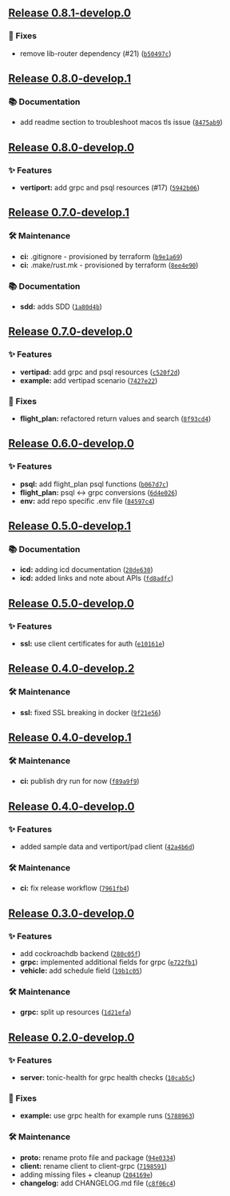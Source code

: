 ## [Release 0.8.1-develop.0](https://github.com/Arrow-air/svc-storage/releases/tag/v0.8.1-develop.0)

### 🐛 Fixes

- remove lib-router dependency (#21) ([`b50497c`](https://github.com/Arrow-air/svc-storage/commit/b50497cbeec58cd1fb54d0230288baa407e592f4))

## [Release 0.8.0-develop.1](https://github.com/Arrow-air/svc-storage/releases/tag/v0.8.0-develop.1)

### 📚 Documentation

- add readme section to troubleshoot macos tls issue ([`8475ab9`](https://github.com/Arrow-air/svc-storage/commit/8475ab91ff1e512bf7c50bba097d73996e2718c5))

## [Release 0.8.0-develop.0](https://github.com/Arrow-air/svc-storage/releases/tag/v0.8.0-develop.0)

### ✨ Features

-  **vertiport:** add grpc and psql resources (#17) ([`5942b06`](https://github.com/Arrow-air/svc-storage/commit/5942b063644eee9e460d2427eff7ec178b4ccd4d))

## [Release 0.7.0-develop.1](https://github.com/Arrow-air/svc-storage/releases/tag/v0.7.0-develop.1)

### 🛠 Maintenance

-  **ci:** .gitignore - provisioned by terraform ([`b9e1a69`](https://github.com/Arrow-air/svc-storage/commit/b9e1a690f3a2ecdac60ace877eff713b4236a32e))
-  **ci:** .make/rust.mk - provisioned by terraform ([`8ee4e90`](https://github.com/Arrow-air/svc-storage/commit/8ee4e905c13ba88b244e8a127e678c303f7a468f))

### 📚 Documentation

-  **sdd:** adds SDD ([`1a80d4b`](https://github.com/Arrow-air/svc-storage/commit/1a80d4b96b417845a2a0e87ebca2f3bc14dfdcdd))

## [Release 0.7.0-develop.0](https://github.com/Arrow-air/svc-storage/releases/tag/v0.7.0-develop.0)

### ✨ Features

-  **vertipad:** add grpc and psql resources ([`c520f2d`](https://github.com/Arrow-air/svc-storage/commit/c520f2db67576f04887a080b4079f855bd36f0a3))
-  **example:** add vertipad scenario ([`7427e22`](https://github.com/Arrow-air/svc-storage/commit/7427e2221d22f1a87fda0bb308307aed0099f755))

### 🐛 Fixes

-  **flight_plan:** refactored return values and search ([`8f93cd4`](https://github.com/Arrow-air/svc-storage/commit/8f93cd419b82b7ab14c3aea3f68ed73bcaffa574))

## [Release 0.6.0-develop.0](https://github.com/Arrow-air/svc-storage/releases/tag/v0.6.0-develop.0)

### ✨ Features

-  **psql:** add flight_plan psql functions ([`b067d7c`](https://github.com/Arrow-air/svc-storage/commit/b067d7c1f4683fdad8977360589a4cd8b16883ab))
-  **flight_plan:** psql <-> grpc conversions ([`6d4e026`](https://github.com/Arrow-air/svc-storage/commit/6d4e026542331b6cc551f5ba9af7ed75342cfb54))
-  **env:** add repo specific .env file ([`84597c4`](https://github.com/Arrow-air/svc-storage/commit/84597c46530eb531109e1a1aad3333dbe2cb9899))

## [Release 0.5.0-develop.1](https://github.com/Arrow-air/svc-storage/releases/tag/v0.5.0-develop.1)

### 📚 Documentation

-  **icd:** adding icd documentation ([`28de630`](https://github.com/Arrow-air/svc-storage/commit/28de63002ce33c2bbe779f2a54a520cb8565c0bf))
-  **icd:** added links and note about APIs ([`fd8adfc`](https://github.com/Arrow-air/svc-storage/commit/fd8adfc5cf128bc1c4bf3081184147d5b5f76c30))

## [Release 0.5.0-develop.0](https://github.com/Arrow-air/svc-storage/releases/tag/v0.5.0-develop.0)

### ✨ Features

-  **ssl:** use client certificates for auth ([`e10161e`](https://github.com/Arrow-air/svc-storage/commit/e10161eb54bb47d7cec7056515198789b44747aa))

## [Release 0.4.0-develop.2](https://github.com/Arrow-air/svc-storage/releases/tag/v0.4.0-develop.2)

### 🛠 Maintenance

-  **ssl:** fixed SSL breaking in docker ([`9f21e56`](https://github.com/Arrow-air/svc-storage/commit/9f21e565334c3918f6300d5d3d9d9203691db84d))

## [Release 0.4.0-develop.1](https://github.com/Arrow-air/svc-storage/releases/tag/v0.4.0-develop.1)

### 🛠 Maintenance

-  **ci:** publish dry run for now ([`f89a9f9`](https://github.com/Arrow-air/svc-storage/commit/f89a9f9ce8e8d69a6996774ee1f5ba1f8f7ba84e))

## [Release 0.4.0-develop.0](https://github.com/Arrow-air/svc-storage/releases/tag/v0.4.0-develop.0)

### ✨ Features

- added sample data and vertiport/pad client ([`42a4b6d`](https://github.com/Arrow-air/svc-storage/commit/42a4b6d0c18778c8159af716954b523b27e5f038))

### 🛠 Maintenance

-  **ci:** fix release workflow ([`7961fb4`](https://github.com/Arrow-air/svc-storage/commit/7961fb425253c53c9076ea3c6ee763a17bea79f5))

## [Release 0.3.0-develop.0](https://github.com/Arrow-air/svc-storage/releases/tag/v0.3.0-develop.0)

### ✨ Features

- add cockroachdb backend ([`280c05f`](https://github.com/Arrow-air/svc-storage/commit/280c05f4cb513c3a8bc8ac38477cb2859832c590))
-  **grpc:** implemented additional fields for grpc ([`e722fb1`](https://github.com/Arrow-air/svc-storage/commit/e722fb189299be5e2547cac1e5f4310503067828))
-  **vehicle:** add schedule field ([`19b1c05`](https://github.com/Arrow-air/svc-storage/commit/19b1c05d4968b29c5d7666442ee03421b90036a3))

### 🛠 Maintenance

-  **grpc:** split up resources ([`1d21efa`](https://github.com/Arrow-air/svc-storage/commit/1d21efae4f9299885c08585c0c93f3b12b2d81b4))

## [Release 0.2.0-develop.0](https://github.com/Arrow-air/svc-storage/releases/tag/v0.2.0-develop.0)

### ✨ Features

-  **server:** tonic-health for grpc health checks ([`10cab5c`](https://github.com/Arrow-air/svc-storage/commit/10cab5cd839c899deb084a0696de45b466636afe))

### 🐛 Fixes

-  **example:** use grpc health for example runs ([`5788963`](https://github.com/Arrow-air/svc-storage/commit/5788963b3ba944bfa66a96d66bf6b993cd8a95d1))

### 🛠 Maintenance

-  **proto:** rename proto file and package ([`94e0334`](https://github.com/Arrow-air/svc-storage/commit/94e03345dcb445fae4d1efbb3964eb9dd1cc9802))
-  **client:** rename client to client-grpc ([`7198591`](https://github.com/Arrow-air/svc-storage/commit/7198591255ec65fa8553072e51481f500ab44f7b))
- adding missing files + cleanup ([`204169e`](https://github.com/Arrow-air/svc-storage/commit/204169e3ccbf523991356f38a0b28701b852e3f6))
-  **changelog:** add CHANGELOG.md file ([`c8f06c4`](https://github.com/Arrow-air/svc-storage/commit/c8f06c415981a9e463d756ec98a939789de29b2d))
